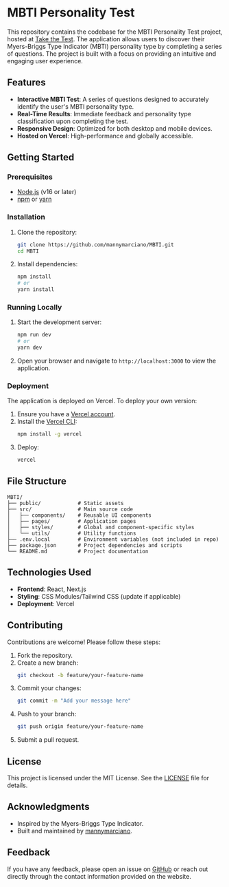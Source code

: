 # MBTI Personality Test

This repository contains the codebase for the MBTI Personality Test project, hosted at [Take the Test](https://takethetest.vercel.app/). The application allows users to discover their Myers-Briggs Type Indicator (MBTI) personality type by completing a series of questions. The project is built with a focus on providing an intuitive and engaging user experience.

## Features
- **Interactive MBTI Test**: A series of questions designed to accurately identify the user's MBTI personality type.
- **Real-Time Results**: Immediate feedback and personality type classification upon completing the test.
- **Responsive Design**: Optimized for both desktop and mobile devices.
- **Hosted on Vercel**: High-performance and globally accessible.

## Getting Started

### Prerequisites
- [Node.js](https://nodejs.org/) (v16 or later)
- [npm](https://www.npmjs.com/) or [yarn](https://yarnpkg.com/)

### Installation
1. Clone the repository:
   ```bash
   git clone https://github.com/mannymarciano/MBTI.git
   cd MBTI
   ```
2. Install dependencies:
   ```bash
   npm install
   # or
   yarn install
   ```

### Running Locally
1. Start the development server:
   ```bash
   npm run dev
   # or
   yarn dev
   ```
2. Open your browser and navigate to `http://localhost:3000` to view the application.

### Deployment
The application is deployed on Vercel. To deploy your own version:
1. Ensure you have a [Vercel account](https://vercel.com/).
2. Install the [Vercel CLI](https://vercel.com/cli):
   ```bash
   npm install -g vercel
   ```
3. Deploy:
   ```bash
   vercel
   ```

## File Structure
```
MBTI/
├── public/            # Static assets
├── src/               # Main source code
│   ├── components/    # Reusable UI components
│   ├── pages/         # Application pages
│   ├── styles/        # Global and component-specific styles
│   └── utils/         # Utility functions
├── .env.local         # Environment variables (not included in repo)
├── package.json       # Project dependencies and scripts
└── README.md          # Project documentation
```

## Technologies Used
- **Frontend**: React, Next.js
- **Styling**: CSS Modules/Tailwind CSS (update if applicable)
- **Deployment**: Vercel

## Contributing
Contributions are welcome! Please follow these steps:
1. Fork the repository.
2. Create a new branch:
   ```bash
   git checkout -b feature/your-feature-name
   ```
3. Commit your changes:
   ```bash
   git commit -m "Add your message here"
   ```
4. Push to your branch:
   ```bash
   git push origin feature/your-feature-name
   ```
5. Submit a pull request.

## License
This project is licensed under the MIT License. See the [LICENSE](LICENSE) file for details.

## Acknowledgments
- Inspired by the Myers-Briggs Type Indicator.
- Built and maintained by [mannymarciano](https://github.com/mannymarciano).

## Feedback
If you have any feedback, please open an issue on [GitHub](https://github.com/mannymarciano/MBTI/issues) or reach out directly through the contact information provided on the website.

